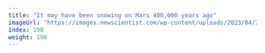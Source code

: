 ```yaml
---
title: "It may have been snowing on Mars 400,000 years ago"
imageUrl: "https://images.newscientist.com/wp-content/uploads/2023/04/28155228/SEI_153783526.jpg?width=600"
index: 198
weight: 198
---
```

